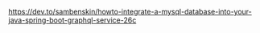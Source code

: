 https://dev.to/sambenskin/howto-integrate-a-mysql-database-into-your-java-spring-boot-graphql-service-26c